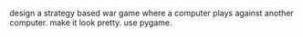 design a strategy based war game where a computer plays against another computer.  make it look pretty. use pygame.
